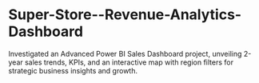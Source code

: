 # Super-Store--Revenue-Analytics-Dashboard
Investigated an Advanced Power BI Sales Dashboard project, unveiling 2-year sales trends, KPIs, and an interactive map with region filters for strategic business insights and growth.
